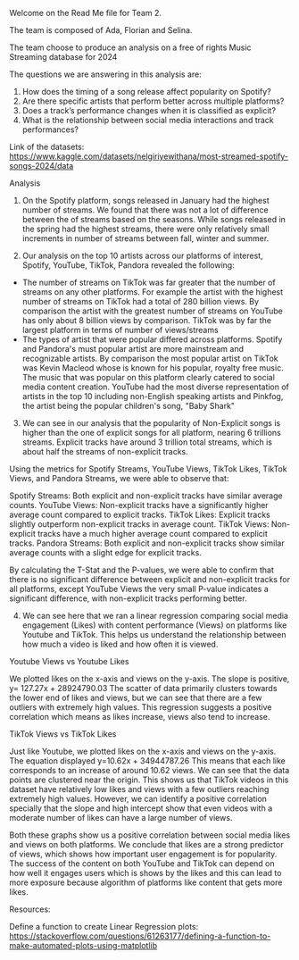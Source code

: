 
Welcome on the Read Me file for Team 2. 

The team is composed of Ada, Florian and Selina.

The team choose to produce an analysis on a free of rights Music Streaming database for 2024 

The questions we are answering in this analysis are:

1. How does the timing of a song release affect popularity on Spotify?
2. Are there specific artists that perform better across multiple platforms?
3. Does a track’s performance changes when it is classified as explicit?
4. What is the relationship between social media interactions and track performances?

Link of the datasets: https://www.kaggle.com/datasets/nelgiriyewithana/most-streamed-spotify-songs-2024/data

Analysis

1. On the Spotify platform, songs released in January had the highest number of streams. We found that there was not a lot of difference between the of streams based on the seasons. While songs released in the spring had the highest streams, there were only relatively small increments in number of streams between fall, winter and summer.

2. Our analysis on the top 10 artists across our platforms of interest, Spotify, YouTube, TikTok, Pandora revealed the following:
 - The number of streams on TikTok was far greater that the number of streams on any other platforms. For example the artist with the highest number of streams on TikTok had a total of 280 billion views. By comparison the artist with the greatest number of streams on YouTube has only about 8 billion views by comparison. TikTok was by far the largest platform in terms of number of views/streams
 - The types of artist that were popular differed across platforms. Spotify and Pandora's must popular artist are more mainstream and recognizable artists. By comparison the most popular artist on TikTok was Kevin Macleod whose is known for his popular, royalty free music. The music that was popular on this platform clearly catered to social media content creation. YouTube had the most diverse representation of artists in the top 10 including non-English speaking artists and Pinkfog, the artist being the popular children's song, "Baby Shark"

3. We can see in our analysis that the popularity of Non-Explicit songs is higher than the one of explicit songs for all platform, nearing 6 trillions streams. Explicit tracks have around 3 trillion total streams, which is about half the streams of non-explicit tracks.

Using the metrics for Spotify Streams, YouTube Views, TikTok Likes, TikTok Views, and Pandora Streams, we were able to observe that:

Spotify Streams: Both explicit and non-explicit tracks have similar average counts.
YouTube Views: Non-explicit tracks have a significantly higher average count compared to explicit tracks.
TikTok Likes: Explicit tracks slightly outperform non-explicit tracks in average count.
TikTok Views: Non-explicit tracks have a much higher average count compared to explicit tracks.
Pandora Streams: Both explicit and non-explicit tracks show similar average counts with a slight edge for explicit tracks.

By calculating the T-Stat and the P-values, we were able to confirm that there is no significant difference between explicit and non-explicit tracks for all platforms, except YouTube Views the very small P-value indicates a significant difference, with non-explicit tracks performing better.

4. We can see here that we ran a linear regression comparing social media engagement (Likes) with content performance (Views) on platforms like Youtube and TikTok. This helps us understand the relationship between how much a video is liked and how often it is viewed.

Youtube Views vs Youtube Likes 

We plotted likes on the x-axis and views on the y-axis. The slope is positive, y= 127.27x + 28924790.03 The scatter of data primarily clusters towards the lower end of likes and views, but we can see that there are a few outliers with extremely high values. This regression suggests a positive correlation which means as likes increase, views also tend to increase.

TikTok Views vs TikTok Likes

Just like Youtube, we plotted likes on the x-axis and views on the y-axis. The equation displayed y=10.62x + 34944787.26 This means that each like corresponds to an increase of around 10.62 views. We can see that the data points are clustered near the origin. This shows us that TikTok videos in this dataset have relatively low likes and views with a few outliers reaching extremely high values. However, we can identify a positive correlation specially that the slope and high intercept show that even videos with a moderate number of likes can have a large number of views.

Both these graphs show us a positive correlation between social media likes and views on both platforms. We conclude that likes are a strong predictor of views, which shows how important user engagement is for popularity. The success of the content on both YouTube and TikTok can depend on how well it engages users which is shows by the likes and this can lead to more exposure because algorithm of platforms like content that gets more likes.



Resources:

Define a function to create Linear Regression plots: https://stackoverflow.com/questions/61263177/defining-a-function-to-make-automated-plots-using-matplotlib